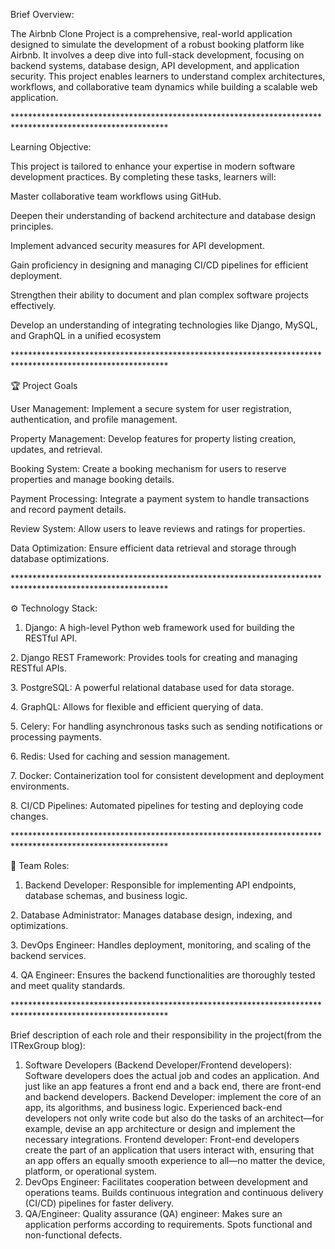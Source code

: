 Brief Overview:



The Airbnb Clone Project is a comprehensive, real-world application designed to simulate the development of a robust booking platform like Airbnb.  It involves a deep dive into full-stack development, focusing on backend systems, database design, API development, and application security. This project enables learners to understand complex architectures, workflows, and collaborative team dynamics while building a scalable web application.



\*\*\*\*\*\*\*\*\*\*\*\*\*\*\*\*\*\*\*\*\*\*\*\*\*\*\*\*\*\*\*\*\*\*\*\*\*\*\*\*\*\*\*\*\*\*\*\*\*\*\*\*\*\*\*\*\*\*\*\*\*\*\*\*\*\*\*\*\*\*\*\*\*\*\*\*\*\*\*\*\*\*\*\*\*\*\*\*\*\*\*\*\*\*\*\*\*\*\*\*\*\*\*\*\*\*\*

Learning Objective:

This project is tailored to enhance your expertise in modern software development practices. By completing these tasks, learners will:



Master collaborative team workflows using GitHub.

Deepen their understanding of backend architecture and database design principles.

Implement advanced security measures for API development.

Gain proficiency in designing and managing CI/CD pipelines for efficient deployment.

Strengthen their ability to document and plan complex software projects effectively.

Develop an understanding of integrating technologies like Django, MySQL, and GraphQL in a unified ecosystem



\*\*\*\*\*\*\*\*\*\*\*\*\*\*\*\*\*\*\*\*\*\*\*\*\*\*\*\*\*\*\*\*\*\*\*\*\*\*\*\*\*\*\*\*\*\*\*\*\*\*\*\*\*\*\*\*\*\*\*\*\*\*\*\*\*\*\*\*\*\*\*\*\*\*\*\*\*\*\*\*\*\*\*\*\*\*\*\*\*\*\*\*\*\*\*\*\*\*\*\*\*\*\*\*\*\*\*

🏆 Project Goals

User Management: Implement a secure system for user registration, authentication, and profile management.

Property Management: Develop features for property listing creation, updates, and retrieval.

Booking System: Create a booking mechanism for users to reserve properties and manage booking details.

Payment Processing: Integrate a payment system to handle transactions and record payment details.

Review System: Allow users to leave reviews and ratings for properties.

Data Optimization: Ensure efficient data retrieval and storage through database optimizations.



\*\*\*\*\*\*\*\*\*\*\*\*\*\*\*\*\*\*\*\*\*\*\*\*\*\*\*\*\*\*\*\*\*\*\*\*\*\*\*\*\*\*\*\*\*\*\*\*\*\*\*\*\*\*\*\*\*\*\*\*\*\*\*\*\*\*\*\*\*\*\*\*\*\*\*\*\*\*\*\*\*\*\*\*\*\*\*\*\*\*\*\*\*\*\*\*\*\*\*\*\*\*\*\*\*\*\*

⚙️ Technology Stack: 

1. Django: A high-level Python web framework used for building the RESTful API.

2\. Django REST Framework: Provides tools for creating and managing RESTful APIs.

3\. PostgreSQL: A powerful relational database used for data storage.

4\. GraphQL: Allows for flexible and efficient querying of data.

5\. Celery: For handling asynchronous tasks such as sending notifications or processing payments.

6\. Redis: Used for caching and session management.

7\. Docker: Containerization tool for consistent development and deployment environments.

8\. CI/CD Pipelines: Automated pipelines for testing and deploying code changes.



\*\*\*\*\*\*\*\*\*\*\*\*\*\*\*\*\*\*\*\*\*\*\*\*\*\*\*\*\*\*\*\*\*\*\*\*\*\*\*\*\*\*\*\*\*\*\*\*\*\*\*\*\*\*\*\*\*\*\*\*\*\*\*\*\*\*\*\*\*\*\*\*\*\*\*\*\*\*\*\*\*\*\*\*\*\*\*\*\*\*\*\*\*\*\*\*\*\*\*\*\*\*\*\*\*\*\*



👥 Team Roles:

1. Backend Developer: Responsible for implementing API endpoints, database schemas, and business logic.

2\. Database Administrator: Manages database design, indexing, and optimizations.

3\. DevOps Engineer: Handles deployment, monitoring, and scaling of the backend services.

4\. QA Engineer: Ensures the backend functionalities are thoroughly tested and meet quality standards.



\*\*\*\*\*\*\*\*\*\*\*\*\*\*\*\*\*\*\*\*\*\*\*\*\*\*\*\*\*\*\*\*\*\*\*\*\*\*\*\*\*\*\*\*\*\*\*\*\*\*\*\*\*\*\*\*\*\*\*\*\*\*\*\*\*\*\*\*\*\*\*\*\*\*\*\*\*\*\*\*\*\*\*\*\*\*\*\*\*\*\*\*\*\*\*\*\*\*\*\*\*\*\*\*\*\*\*



Brief description of each role and their responsibility in the project(from the ITRexGroup blog):



1. Software Developers (Backend Developer/Frontend developers): Software developers does the actual job and codes an application. And just like an app features a front end and a back end, there are front-end and backend developers.
   Backend Developer: implement the core of an app, its algorithms, and business logic. Experienced back-end developers not only write code but also do the tasks of an architect—for example, devise an app architecture or design and implement the necessary integrations.
   Frontend developer: Front-end developers create the part of an application that users interact with, ensuring that an app offers an equally smooth experience to all—no matter the device, platform, or operational system.
2. DevOps Engineer: Facilitates cooperation between development and operations teams. Builds continuous integration and continuous delivery (CI/CD) pipelines for faster delivery.
3. QA/Engineer: Quality assurance (QA) engineer: Makes sure an application performs according to requirements. Spots functional and non-functional defects.
